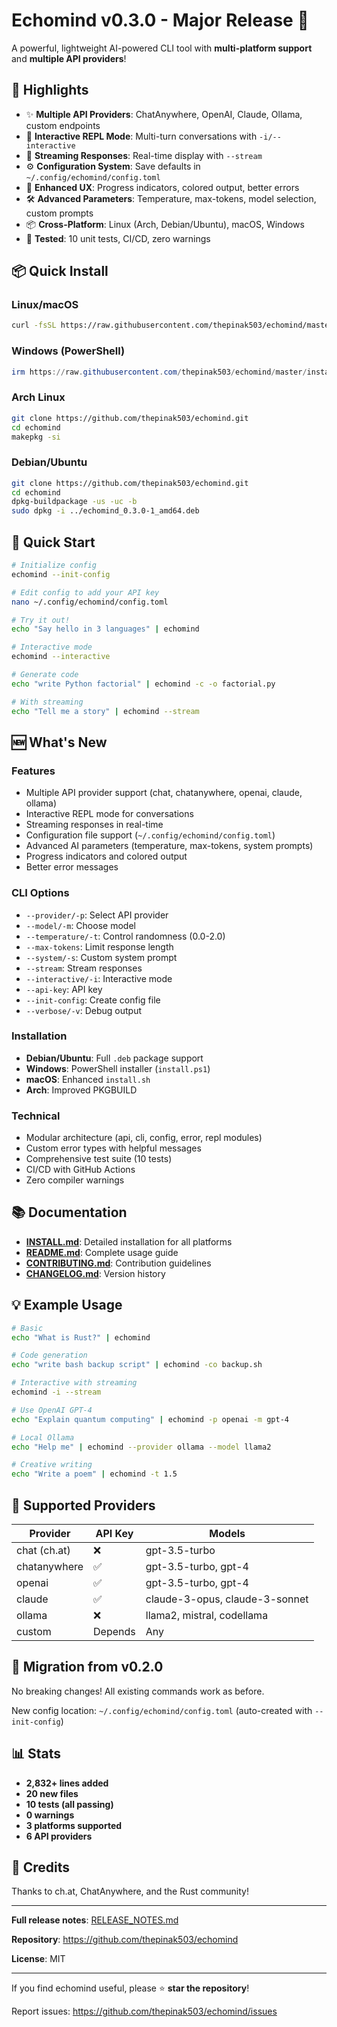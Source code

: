 # Echomind v0.3.0 - Major Release 🎉

A powerful, lightweight AI-powered CLI tool with **multi-platform support** and **multiple API providers**!

## 🌟 Highlights

- ✨ **Multiple API Providers**: ChatAnywhere, OpenAI, Claude, Ollama, custom endpoints
- 💬 **Interactive REPL Mode**: Multi-turn conversations with `-i/--interactive`
- 🌊 **Streaming Responses**: Real-time display with `--stream`
- ⚙️ **Configuration System**: Save defaults in `~/.config/echomind/config.toml`
- 🎨 **Enhanced UX**: Progress indicators, colored output, better errors
- 🛠️ **Advanced Parameters**: Temperature, max-tokens, model selection, custom prompts
- 📦 **Cross-Platform**: Linux (Arch, Debian/Ubuntu), macOS, Windows
- 🧪 **Tested**: 10 unit tests, CI/CD, zero warnings

## 📦 Quick Install

### Linux/macOS
```bash
curl -fsSL https://raw.githubusercontent.com/thepinak503/echomind/master/install.sh | bash
```

### Windows (PowerShell)
```powershell
irm https://raw.githubusercontent.com/thepinak503/echomind/master/install.ps1 | iex
```

### Arch Linux
```bash
git clone https://github.com/thepinak503/echomind.git
cd echomind
makepkg -si
```

### Debian/Ubuntu
```bash
git clone https://github.com/thepinak503/echomind.git
cd echomind
dpkg-buildpackage -us -uc -b
sudo dpkg -i ../echomind_0.3.0-1_amd64.deb
```

## 🚀 Quick Start

```bash
# Initialize config
echomind --init-config

# Edit config to add your API key
nano ~/.config/echomind/config.toml

# Try it out!
echo "Say hello in 3 languages" | echomind

# Interactive mode
echomind --interactive

# Generate code
echo "write Python factorial" | echomind -c -o factorial.py

# With streaming
echo "Tell me a story" | echomind --stream
```

## 🆕 What's New

### Features
- Multiple API provider support (chat, chatanywhere, openai, claude, ollama)
- Interactive REPL mode for conversations
- Streaming responses in real-time
- Configuration file support (`~/.config/echomind/config.toml`)
- Advanced AI parameters (temperature, max-tokens, system prompts)
- Progress indicators and colored output
- Better error messages

### CLI Options
- `--provider/-p`: Select API provider
- `--model/-m`: Choose model
- `--temperature/-t`: Control randomness (0.0-2.0)
- `--max-tokens`: Limit response length
- `--system/-s`: Custom system prompt
- `--stream`: Stream responses
- `--interactive/-i`: Interactive mode
- `--api-key`: API key
- `--init-config`: Create config file
- `--verbose/-v`: Debug output

### Installation
- **Debian/Ubuntu**: Full `.deb` package support
- **Windows**: PowerShell installer (`install.ps1`)
- **macOS**: Enhanced `install.sh`
- **Arch**: Improved PKGBUILD

### Technical
- Modular architecture (api, cli, config, error, repl modules)
- Custom error types with helpful messages
- Comprehensive test suite (10 tests)
- CI/CD with GitHub Actions
- Zero compiler warnings

## 📚 Documentation

- **[INSTALL.md](INSTALL.md)**: Detailed installation for all platforms
- **[README.md](README.md)**: Complete usage guide
- **[CONTRIBUTING.md](CONTRIBUTING.md)**: Contribution guidelines
- **[CHANGELOG.md](CHANGELOG.md)**: Version history

## 💡 Example Usage

```bash
# Basic
echo "What is Rust?" | echomind

# Code generation
echo "write bash backup script" | echomind -co backup.sh

# Interactive with streaming
echomind -i --stream

# Use OpenAI GPT-4
echo "Explain quantum computing" | echomind -p openai -m gpt-4

# Local Ollama
echo "Help me" | echomind --provider ollama --model llama2

# Creative writing
echo "Write a poem" | echomind -t 1.5
```

## 🎯 Supported Providers

| Provider | API Key | Models |
|----------|---------|--------|
| chat (ch.at) | ❌ | gpt-3.5-turbo |
| chatanywhere | ✅ | gpt-3.5-turbo, gpt-4 |
| openai | ✅ | gpt-3.5-turbo, gpt-4 |
| claude | ✅ | claude-3-opus, claude-3-sonnet |
| ollama | ❌ | llama2, mistral, codellama |
| custom | Depends | Any |

## 🔄 Migration from v0.2.0

No breaking changes! All existing commands work as before.

New config location: `~/.config/echomind/config.toml` (auto-created with `--init-config`)

## 📊 Stats

- **2,832+ lines added**
- **20 new files**
- **10 tests (all passing)**
- **0 warnings**
- **3 platforms supported**
- **6 API providers**

## 🙏 Credits

Thanks to ch.at, ChatAnywhere, and the Rust community!

---

**Full release notes**: [RELEASE_NOTES.md](RELEASE_NOTES.md)

**Repository**: https://github.com/thepinak503/echomind

**License**: MIT

---

If you find echomind useful, please ⭐ **star the repository**!

Report issues: https://github.com/thepinak503/echomind/issues
